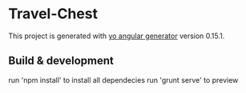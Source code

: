 # Travel-Chest

This project is generated with [yo angular generator](https://github.com/yeoman/generator-angular)
version 0.15.1.

## Build & development

run 'npm install' to install all dependecies
run 'grunt serve' to preview


